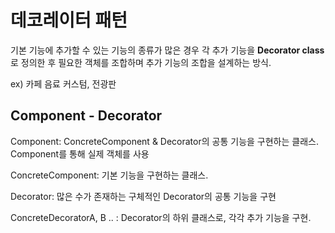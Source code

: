 # 데코레이터 패턴
기본 기능에 추가할 수 있는 기능의 종류가 많은 경우 각 추가 기능을 **Decorator class**로 정의한 후 필요한 객체를 조합하며 추가 기능의 조합을 설계하는 방식.

ex) 카페 음료 커스텀, 전광판 

## Component - Decorator
Component: ConcreteComponent & Decorator의 공통 기능을 구현하는 클래스. Component를 통해 실제 객체를 사용

ConcreteComponent: 기본 기능을 구현하는 클래스.

Decorator: 많은 수가 존재하는 구체적인 Decorator의 공통 기능을 구현

ConcreteDecoratorA, B .. : Decorator의 하위 클래스로, 각각 추가 기능을 구현. 